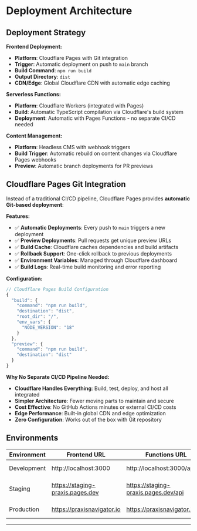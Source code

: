 # Deployment Architecture

## Deployment Strategy

**Frontend Deployment:**
- **Platform**: Cloudflare Pages with Git integration
- **Trigger**: Automatic deployment on push to `main` branch
- **Build Command**: `npm run build`
- **Output Directory**: `dist`
- **CDN/Edge**: Global Cloudflare CDN with automatic edge caching

**Serverless Functions:**
- **Platform**: Cloudflare Workers (integrated with Pages)
- **Build**: Automatic TypeScript compilation via Cloudflare's build system
- **Deployment**: Automatic with Pages Functions - no separate CI/CD needed

**Content Management:**
- **Platform**: Headless CMS with webhook triggers
- **Build Trigger**: Automatic rebuild on content changes via Cloudflare Pages webhooks
- **Preview**: Automatic branch deployments for PR previews

## Cloudflare Pages Git Integration

Instead of a traditional CI/CD pipeline, Cloudflare Pages provides **automatic Git-based deployment**:

**Features:**
- ✅ **Automatic Deployments**: Every push to `main` triggers a new deployment
- ✅ **Preview Deployments**: Pull requests get unique preview URLs
- ✅ **Build Cache**: Cloudflare caches dependencies and build artifacts
- ✅ **Rollback Support**: One-click rollback to previous deployments
- ✅ **Environment Variables**: Managed through Cloudflare dashboard
- ✅ **Build Logs**: Real-time build monitoring and error reporting

**Configuration:**
```javascript
// Cloudflare Pages Build Configuration
{
  "build": {
    "command": "npm run build",
    "destination": "dist",
    "root_dir": "/",
    "env_vars": {
      "NODE_VERSION": "18"
    }
  },
  "preview": {
    "command": "npm run build",
    "destination": "dist"
  }
}
```

**Why No Separate CI/CD Pipeline Needed:**
- **Cloudflare Handles Everything**: Build, test, deploy, and host all integrated
- **Simpler Architecture**: Fewer moving parts to maintain and secure
- **Cost Effective**: No GitHub Actions minutes or external CI/CD costs
- **Edge Performance**: Built-in global CDN and edge optimization
- **Zero Configuration**: Works out of the box with Git repository

## Environments

| Environment | Frontend URL | Functions URL | Purpose |
|-------------|--------------|---------------|---------|
| Development | http://localhost:3000 | http://localhost:3000/api | Local development |
| Staging | https://staging-praxis.pages.dev | https://staging-praxis.pages.dev/api | Pre-production testing |
| Production | https://praxisnavigator.io | https://praxisnavigator.io/api | Live environment |

---
